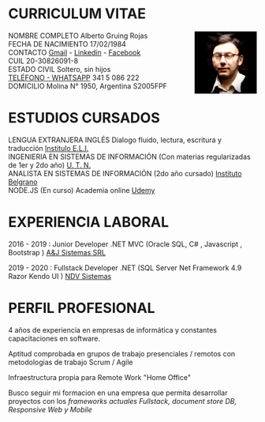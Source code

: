 # CURRICULUM  VITAE

 <img src="https://github.com/Gruning/Public-Media/raw/master/foto_personal.jpg" width=25% align=right>

NOMBRE COMPLETO Alberto Gruing Rojas  
FECHA DE NACIMIENTO 17/02/1984  
CONTACTO <A HREF="mailto:gruning.zen@gmail.com">Gmail</A> - [Linkedin](https://www.linkedin.com/in/alberto-gruning-rojas-74897a8b) - [Facebook](http://facebook.com/gruningzen)  
CUIL 20-30826091-8  
ESTADO CIVIL Soltero, sin hijos  
<a href="tel:+543415086222">TELÉFONO - </a> 
[WHATSAPP](https://wa.me/5493415086222?text=Nos%20comunicamos%20por%20la%20propuesta%20laboral) 341 5 086 222  
DOMICILIO Molina N° 1950, Argentina S2005FPF
[](<iframe src="https://maps.google.com/maps?q=molina%201950%20rosario%20santa%20fe>)

# ESTUDIOS CURSADOS 

LENGUA EXTRANJERA INGLÉS Dialogo fluido, lectura, escritura y traducción [Institulo E.L.I.](https://www.eli.edu)  
INGENIERIA EN SISTEMAS DE INFORMACIÓN (Con materias regularizadas de 1er y 2do año)  [U. T. N.](https://www.frro.utn.edu.ar)   
ANALISTA EN SISTEMAS DE INFORMACIÓN  (2do año cursado) [Instituto Belgrano](www.complejobelgrano.edu.ar)  
NODE.JS (En curso) Academia online [Udemy](https://www.udemy.com/share/101WGiB0AScFpaQ3w=/)

# EXPERIENCIA   LABORAL 

2016 - 2019 : Junior Developer .NET MVC (Oracle SQL, C# , Javascript , Bootstrap ) [A&J Sistemas SRL](https://www.ayjsistemas.com) 

2019 - 2020 : Fullstack Developer .NET (SQL Server Net Framework 4.9 Razor Kendo UI )  [NDV Sistemas](www.ndvsistemas.com)
 
# PERFIL PROFESIONAL 

4 años de experiencia en empresas de informática y constantes capacitaciones en software.

Aptitud comprobada en grupos de trabajo presenciales / remotos con metodologias de trabajo Scrum / Agile

Infraestructura propia para Remote Work "Home Office"

Busco seguir mi formacion en una empresa que permita desarrollar proyectos con los _frameworks actuales Fullstack, document store DB,  Responsive Web y Mobile_ 
